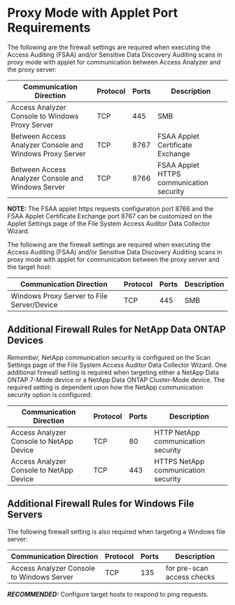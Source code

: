 # Proxy Mode with Applet Port Requirements

The following are the firewall settings are required when executing the Access Auditing (FSAA)
and/or Sensitive Data Discovery Auditing scans in proxy mode with applet for communication between
Access Analyzer and the proxy server:

| Communication Direction                                  | Protocol | Ports | Description                              |
| -------------------------------------------------------- | -------- | ----- | ---------------------------------------- |
| Access Analyzer Console to Windows Proxy Server          | TCP      | 445   | SMB                                      |
| Between Access Analyzer Console and Windows Proxy Server | TCP      | 8767  | FSAA Applet Certificate Exchange         |
| Between Access Analyzer Console and Windows Server       | TCP      | 8766  | FSAA Applet HTTPS communication security |

**NOTE:** The FSAA applet https requests configuration port 8766 and the FSAA Applet Certificate
Exchange port 8767 can be customized on the Applet Settings page of the File System Access Auditor
Data Collector Wizard.

The following are the firewall settings are required when executing the Access Auditing (FSAA)
and/or Sensitive Data Discovery Auditing scans in proxy mode with applet for communication between
the proxy server and the target host:

| Communication Direction                    | Protocol | Ports | Description |
| ------------------------------------------ | -------- | ----- | ----------- |
| Windows Proxy Server to File Server/Device | TCP      | 445   | SMB         |

## Additional Firewall Rules for NetApp Data ONTAP Devices

_Remember,_ NetApp communication security is configured on the Scan Settings page of the File System
Access Auditor Data Collector Wizard. One additional firewall setting is required when targeting
either a NetApp Data ONTAP 7-Mode device or a NetApp Data ONTAP Cluster-Mode device. The required
setting is dependent upon how the NetApp communication security option is configured:

| Communication Direction                  | Protocol | Ports | Description                         |
| ---------------------------------------- | -------- | ----- | ----------------------------------- |
| Access Analyzer Console to NetApp Device | TCP      | 80    | HTTP NetApp communication security  |
| Access Analyzer Console to NetApp Device | TCP      | 443   | HTTPS NetApp communication security |

## Additional Firewall Rules for Windows File Servers

The following firewall setting is also required when targeting a Windows file server:

| Communication Direction                   | Protocol | Ports | Description                |
| ----------------------------------------- | -------- | ----- | -------------------------- |
| Access Analyzer Console to Windows Server | TCP      | 135   | for pre-scan access checks |

**_RECOMMENDED:_** Configure target hosts to respond to ping requests.
